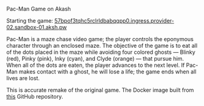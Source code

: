 Pac-Man Game on Akash

Starting the game:
[57bpof3tqhc5rclrldbabqqpp0.ingress.provider-02.sandbox-01.aksh.pw](http://57bpof3tqhc5rclrldbabqqpp0.ingress.provider-02.sandbox-01.aksh.pw/)

Pac-Man is a maze chase video game; the player controls the eponymous character through an enclosed maze. The objective of the game is to eat all of the dots placed in the maze while avoiding four colored ghosts — Blinky (red), Pinky (pink), Inky (cyan), and Clyde (orange) — that pursue him. When all of the dots are eaten, the player advances to the next level. If Pac-Man makes contact with a ghost, he will lose a life; the game ends when all lives are lost.

This is accurate remake of the original game. The Docker image built from [this](https://github.com/masonicGIT/pacman) GitHub repository.
